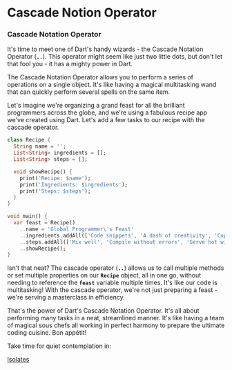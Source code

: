 # Cascade Notion Operator

### Cascade Notation Operator

It's time to meet one of Dart's handy wizards - the Cascade Notation Operator (**`..`**). This operator might seem like just two little dots, but don't let that fool you - it has a mighty power in Dart.

The Cascade Notation Operator allows you to perform a series of operations on a single object. It's like having a magical multitasking wand that can quickly perform several spells on the same item.

Let's imagine we're organizing a grand feast for all the brilliant programmers across the globe, and we're using a fabulous recipe app we've created using Dart. Let's add a few tasks to our recipe with the cascade operator.

```dart
class Recipe {
  String name = '';
  List<String> ingredients = [];
  List<String> steps = [];

  void showRecipe() {
    print('Recipe: $name');
    print('Ingredients: $ingredients');
    print('Steps: $steps');
  }
}

void main() {
  var feast = Recipe()
    ..name = 'Global Programmer\'s Feast'
    ..ingredients.addAll(['Code snippets', 'A dash of creativity', 'Cupfuls of inclusivity'])
    ..steps.addAll(['Mix well', 'Compile without errors', 'Serve hot with a side of fun'])
    ..showRecipe();
}
```

Isn't that neat? The cascade operator (**`..`**) allows us to call multiple methods or set multiple properties on our **`Recipe`** object, all in one go, without needing to reference the **`feast`** variable multiple times. It's like our code is multitasking! With the cascade operator, we're not just preparing a feast - we're serving a masterclass in efficiency.

That's the power of Dart's Cascade Notation Operator. It's all about performing many tasks in a neat, streamlined manner. It's like having a team of magical sous chefs all working in perfect harmony to prepare the ultimate coding cuisine. Bon appétit!

Take time for quiet contemplation in:

[Isolates](Isolates%2080a36a7c214a48afbe39d9f7b0d103a8.md)
